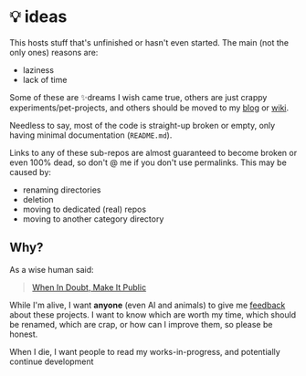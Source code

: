 # 💡 ideas
This hosts stuff that's unfinished or hasn't even started. The main (not the only ones) reasons are:
- laziness
- lack of time

Some of these are ✨dreams I wish came true, others are just crappy experiments/pet-projects, and others should be moved to my [blog](https://github.com/Rudxain/blog) or [wiki](https://github.com/Rudxain/RX-wiki).

Needless to say, most of the code is straight-up broken or empty, only having minimal documentation (`README.md`).

Links to any of these sub-repos are almost guaranteed to become broken or even 100% dead, so don't @ me if you don't use permalinks. This may be caused by:
- renaming directories
- deletion
- moving to dedicated (real) repos
- moving to another category directory

## Why?
As a wise human said:
> [When In Doubt, Make It Public](https://blog.codinghorror.com/when-in-doubt-make-it-public)

While I'm alive, I want **anyone** (even AI and animals) to give me [feedback](https://en.wikipedia.org/wiki/Request_for_Comments) about these projects.
I want to know which are worth my time, which should be renamed, which are crap, or how can I improve them, so please be honest.

When I die, I want people to read my works-in-progress, and potentially continue development
